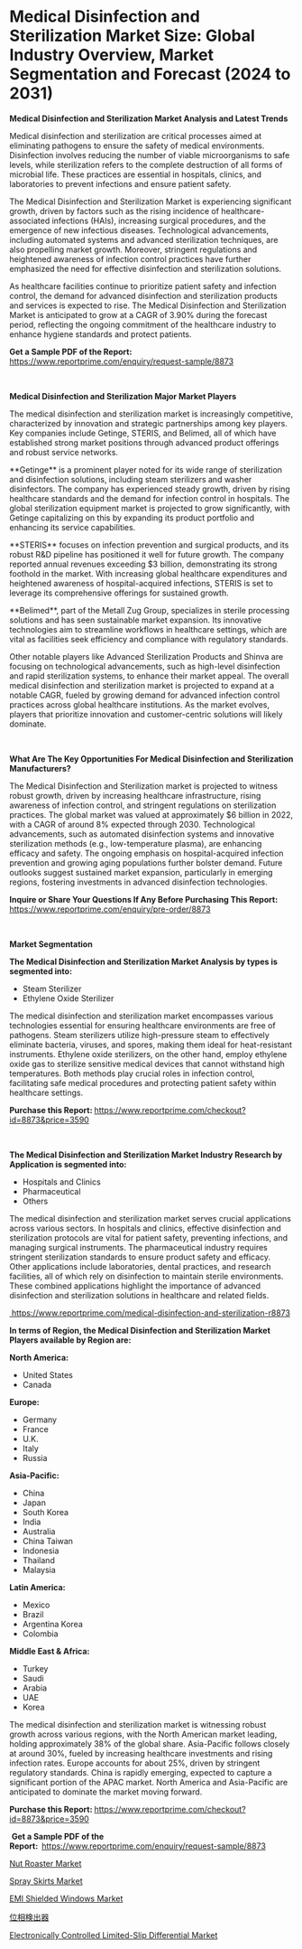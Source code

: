 <p><h1>Medical Disinfection and Sterilization Market Size: Global Industry Overview, Market Segmentation and Forecast (2024 to 2031)</h1></p><p><strong>Medical Disinfection and Sterilization Market Analysis and Latest Trends</strong></p>
<p><p>Medical disinfection and sterilization are critical processes aimed at eliminating pathogens to ensure the safety of medical environments. Disinfection involves reducing the number of viable microorganisms to safe levels, while sterilization refers to the complete destruction of all forms of microbial life. These practices are essential in hospitals, clinics, and laboratories to prevent infections and ensure patient safety.</p><p>The Medical Disinfection and Sterilization Market is experiencing significant growth, driven by factors such as the rising incidence of healthcare-associated infections (HAIs), increasing surgical procedures, and the emergence of new infectious diseases. Technological advancements, including automated systems and advanced sterilization techniques, are also propelling market growth. Moreover, stringent regulations and heightened awareness of infection control practices have further emphasized the need for effective disinfection and sterilization solutions.</p><p>As healthcare facilities continue to prioritize patient safety and infection control, the demand for advanced disinfection and sterilization products and services is expected to rise. The Medical Disinfection and Sterilization Market is anticipated to grow at a CAGR of 3.90% during the forecast period, reflecting the ongoing commitment of the healthcare industry to enhance hygiene standards and protect patients.</p></p>
<p><strong>Get a Sample PDF of the Report:&nbsp;</strong> <a href="https://www.reportprime.com/enquiry/request-sample/8873">https://www.reportprime.com/enquiry/request-sample/8873</a></p>
<p>&nbsp;</p>
<p><strong>Medical Disinfection and Sterilization Major Market Players</strong></p>
<p><p>The medical disinfection and sterilization market is increasingly competitive, characterized by innovation and strategic partnerships among key players. Key companies include Getinge, STERIS, and Belimed, all of which have established strong market positions through advanced product offerings and robust service networks.</p><p>**Getinge** is a prominent player noted for its wide range of sterilization and disinfection solutions, including steam sterilizers and washer disinfectors. The company has experienced steady growth, driven by rising healthcare standards and the demand for infection control in hospitals. The global sterilization equipment market is projected to grow significantly, with Getinge capitalizing on this by expanding its product portfolio and enhancing its service capabilities.</p><p>**STERIS** focuses on infection prevention and surgical products, and its robust R&D pipeline has positioned it well for future growth. The company reported annual revenues exceeding $3 billion, demonstrating its strong foothold in the market. With increasing global healthcare expenditures and heightened awareness of hospital-acquired infections, STERIS is set to leverage its comprehensive offerings for sustained growth.</p><p>**Belimed**, part of the Metall Zug Group, specializes in sterile processing solutions and has seen sustainable market expansion. Its innovative technologies aim to streamline workflows in healthcare settings, which are vital as facilities seek efficiency and compliance with regulatory standards.</p><p>Other notable players like Advanced Sterilization Products and Shinva are focusing on technological advancements, such as high-level disinfection and rapid sterilization systems, to enhance their market appeal. The overall medical disinfection and sterilization market is projected to expand at a notable CAGR, fueled by growing demand for advanced infection control practices across global healthcare institutions. As the market evolves, players that prioritize innovation and customer-centric solutions will likely dominate.</p></p>
<p>&nbsp;</p>
<p><strong>What Are The Key Opportunities For Medical Disinfection and Sterilization Manufacturers?</strong></p>
<p><p>The Medical Disinfection and Sterilization market is projected to witness robust growth, driven by increasing healthcare infrastructure, rising awareness of infection control, and stringent regulations on sterilization practices. The global market was valued at approximately $6 billion in 2022, with a CAGR of around 8% expected through 2030. Technological advancements, such as automated disinfection systems and innovative sterilization methods (e.g., low-temperature plasma), are enhancing efficacy and safety. The ongoing emphasis on hospital-acquired infection prevention and growing aging populations further bolster demand. Future outlooks suggest sustained market expansion, particularly in emerging regions, fostering investments in advanced disinfection technologies.</p></p>
<p><strong>Inquire or Share Your Questions If Any Before Purchasing This Report:</strong> <a href="https://www.reportprime.com/enquiry/pre-order/8873">https://www.reportprime.com/enquiry/pre-order/8873</a></p>
<p>&nbsp;</p>
<p><strong>Market Segmentation</strong></p>
<p><strong>The Medical Disinfection and Sterilization Market Analysis by types is segmented into:</strong></p>
<p><ul><li>Steam Sterilizer</li><li>Ethylene Oxide Sterilizer</li></ul></p>
<p><p>The medical disinfection and sterilization market encompasses various technologies essential for ensuring healthcare environments are free of pathogens. Steam sterilizers utilize high-pressure steam to effectively eliminate bacteria, viruses, and spores, making them ideal for heat-resistant instruments. Ethylene oxide sterilizers, on the other hand, employ ethylene oxide gas to sterilize sensitive medical devices that cannot withstand high temperatures. Both methods play crucial roles in infection control, facilitating safe medical procedures and protecting patient safety within healthcare settings.</p></p>
<p><strong>Purchase this Report:&nbsp;</strong><a href="https://www.reportprime.com/checkout?id=8873&price=3590">https://www.reportprime.com/checkout?id=8873&price=3590</a></p>
<p>&nbsp;</p>
<p><strong>The Medical Disinfection and Sterilization Market Industry Research by Application is segmented into:</strong></p>
<p><ul><li>Hospitals and Clinics</li><li>Pharmaceutical</li><li>Others</li></ul></p>
<p><p>The medical disinfection and sterilization market serves crucial applications across various sectors. In hospitals and clinics, effective disinfection and sterilization protocols are vital for patient safety, preventing infections, and managing surgical instruments. The pharmaceutical industry requires stringent sterilization standards to ensure product safety and efficacy. Other applications include laboratories, dental practices, and research facilities, all of which rely on disinfection to maintain sterile environments. These combined applications highlight the importance of advanced disinfection and sterilization solutions in healthcare and related fields.</p></p>
<p><a href="https://www.reportprime.com/medical-disinfection-and-sterilization-r8873">&nbsp;https://www.reportprime.com/medical-disinfection-and-sterilization-r8873</a></p>
<p><strong>In terms of Region, the Medical Disinfection and Sterilization Market Players available by Region are:</strong></p>
<p>
    <p> <strong> North America: </strong>
        <ul>
            <li>United States</li>
            <li>Canada</li>
        </ul>
        </p> 
    <p> <strong> Europe: </strong>
        <ul>
            <li>Germany</li>
            <li>France</li>
            <li>U.K.</li>
            <li>Italy</li>
            <li>Russia</li>
        </ul>
        </p> 
    <p> <strong> Asia-Pacific: </strong>
        <ul>
            <li>China</li>
            <li>Japan</li>
            <li>South Korea</li>
            <li>India</li>
            <li>Australia</li>
            <li>China Taiwan</li>
            <li>Indonesia</li>
            <li>Thailand</li>
            <li>Malaysia</li>
        </ul>
        </p> 
    <p> <strong> Latin America: </strong>
        <ul>
            <li>Mexico</li>
            <li>Brazil</li>
            <li>Argentina Korea</li>
            <li>Colombia</li>
        </ul>
        </p> 
    <p> <strong> Middle East & Africa: </strong>
        <ul>
            <li>Turkey</li>
            <li>Saudi</li>
            <li>Arabia</li>
            <li>UAE</li>
            <li>Korea</li>
        </ul>
    </p>
    </p>
<p><p>The medical disinfection and sterilization market is witnessing robust growth across various regions, with the North American market leading, holding approximately 38% of the global share. Asia-Pacific follows closely at around 30%, fueled by increasing healthcare investments and rising infection rates. Europe accounts for about 25%, driven by stringent regulatory standards. China is rapidly emerging, expected to capture a significant portion of the APAC market. North America and Asia-Pacific are anticipated to dominate the market moving forward.</p></p>
<p><strong>Purchase this Report: </strong><a href="https://www.reportprime.com/checkout?id=8873&price=3590">https://www.reportprime.com/checkout?id=8873&price=3590</a></p>
<p>&nbsp;<strong>Get a Sample PDF of the Report:&nbsp;&nbsp;</strong><a href="https://www.reportprime.com/enquiry/request-sample/8873">https://www.reportprime.com/enquiry/request-sample/8873</a></p>
<p><strong></strong></p>
<p><p><a href="https://www.linkedin.com/pulse/market-forecast-global-nut-roaster-trends-impact-analysis-2024-v8uvc?trackingId=FKsWO1ZWQti9CiBOa8Yc1Q%3D%3D">Nut Roaster Market</a></p><p><a href="https://medium.com/@deborahwillis76/what-is-spray-skirts-market-1bef8796ddba">Spray Skirts Market</a></p><p><a href="https://www.linkedin.com/pulse/strategic-insights-global-emi-shielded-windows-market-trends-2024-e3csc?trackingId=1PAsVF%2BlQDK8MBdULOzInA%3D%3D">EMI Shielded Windows Market</a></p><p><a href="https://medium.com/@susanjprice2023/phase-detector-market-%E3%81%AE%E3%82%B0%E3%83%AD%E3%83%BC%E3%83%90%E3%83%AB%E5%B8%82%E5%A0%B4%E6%A6%82%E8%A6%81%E3%81%AF-%E4%B8%96%E7%95%8C%E3%81%8A%E3%82%88%E3%81%B3%E4%B8%BB%E8%A6%81%E5%B8%82%E5%A0%B4%E3%81%AB%E3%81%8A%E3%81%91%E3%82%8B%E6%A5%AD%E7%95%8C%E3%81%AB%E5%BD%B1%E9%9F%BF%E3%82%92%E4%B8%8E%E3%81%88%E3%82%8B%E4%B8%BB%E8%A6%81%E3%81%AA%E3%83%88%E3%83%AC%E3%83%B3%E3%83%89%E3%81%AB%E3%81%A4%E3%81%84%E3%81%A6-%E7%8B%AC%E8%87%AA%E3%81%AE%E8%A6%96%E7%82%B9%E3%82%92%E6%8F%90%E4%BE%9B%E3%81%97%E3%81%BE%E3%81%99-a5b251b21c9e">位相検出器</a></p><p><a href="https://issuu.com/reportprime-2/docs/electronically-controlled-limited-s_f371bf9ad74ca7">Electronically Controlled Limited-Slip Differential Market</a></p></p>